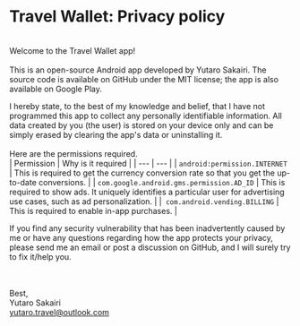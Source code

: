 <h1>Travel Wallet: Privacy policy</h1>
<br>
Welcome to the Travel Wallet app!
<br><br>
This is an open-source Android app developed by Yutaro Sakairi. The source code is available on GitHub under the MIT license; the app is also available on Google Play.

I hereby state, to the best of my knowledge and belief, that I have not programmed this app to collect any personally identifiable information. All data created by you (the user) is stored on your device only and can be simply erased by clearing the app's data or uninstalling it.<br><br>
Here are the permissions required. <br>
| Permission | Why is it required |
| --- | --- |
| `android:permission.INTERNET` | This is required to get the currency conversion rate so that you get the up-to-date conversions. |
| `com.google.android.gms.permission.AD_ID` | This is required to show ads. It uniquely identifies a particular user for advertising use cases, such as ad personalization. |
|` com.android.vending.BILLING` | This is required to enable in-app purchases. |

If you find any security vulnerability that has been inadvertently caused by me or have any questions regarding how the app protects your privacy, please send me an email or post a discussion on GitHub, and I will surely try to fix it/help you.

<br><br>
Best, <br>
Yutaro Sakairi <br>
yutaro.travel@outlook.com
